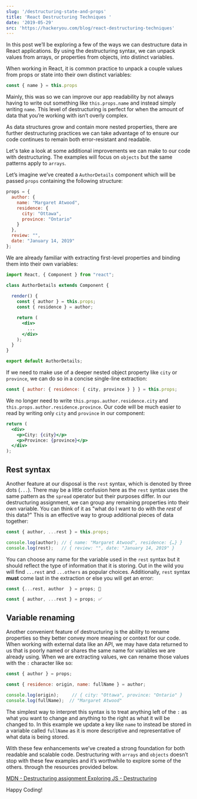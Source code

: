 ```yaml
---
slug: '/destructuring-state-and-props'
title: 'React Destructuring Techniques '
date: '2019-05-29'
src: 'https://hackeryou.com/blog/react-destructuring-techniques'
---
```


In this post we’ll be exploring a few of the ways we can destructure data in React applications. By using the destructuring syntax, we can unpack values from arrays, or properties from objects, into distinct variables.

When working in React, it is common practice to unpack a couple values from props or state into their own distinct variables:

```jsx
const { name } = this.props
```

Mainly, this was so we can improve our app readability by not always having to write out something like `this.props.name` and instead simply writing `name`. This level of destructuring is perfect for when the amount of data that you’re working with isn’t overly complex.

As data structures grow and contain more nested properties, there are further destructuring practices we can take advantage of to ensure our code continues to remain both error-resistant and readable.

Let's take a look at some additional improvements we can make to our code with destructuring. The examples will focus on `objects` but the same patterns apply to `arrays`.

Let’s imagine we’ve created a `AuthorDetails` component which will be passed `props` containing the following structure:

```javascript
props = {
  author: {
    name: "Margaret Atwood",
    residence: {
      city: "Ottawa",
      province: "Ontario"
    }
  },
  review: "",
  date: "January 14, 2019"
};
```

We are already familiar with extracting first-level properties and binding them into their own variables:

```jsx
import React, { Component } from "react";

class AuthorDetails extends Component {
  
  render() {
    const { author } = this.props;
    const { residence } = author;

    return (
      <div>
        ...
      </div>
    );
  }
}

export default AuthorDetails;
```

If we need to make use of a deeper nested object property like `city` or `province`, we can do so in a concise single-line extraction:

```javascript
const { author: { residence: { city, province } } } = this.props;

```
We no longer need to write `this.props.author.residence.city` and `this.props.author.residence.province`. Our code will be much easier to read by writing only `city` and `province` in our component:

```jsx
return (
  <div>
    <p>City: {city}</p>
    <p>Province: {province}</p>
  </div>
);
```


## Rest syntax

Another feature at our disposal is the `rest` syntax, which is denoted by three dots (`...`). There may be a little confusion here as the `rest` syntax uses the same pattern as the `spread` operator but their purposes differ.  In our destructuring assignment, we can group any remaining properties into their own variable. You can think of it as "what do I want to do with the _rest_ of this data?" This is an effective way to group additional pieces of data together:

```javascript
const { author, ...rest } = this.props;

console.log(author); // { name: "Margaret Atwood", residence: {…} }
console.log(rest);   // { review: "", date: "January 14, 2019" }
```

You can choose any name for the variable used in the `rest` syntax but it should reflect the type of information that it is storing. Out in the wild you will find `...rest` and `...others` as popular choices. Additionally, `rest` syntax **must** come last in the extraction or else you will get an error:

```javascript
const {...rest, author  } = props; 🛑

const { author, ...rest } = props; ✅
```

## Variable renaming

Another convenient feature of destructuring is the ability to rename properties so they better convey more meaning or context for our code. When working with external data like an API, we may have data returned to us that is poorly named or shares the same name for variables we are already using. When we are extracting values, we can rename those values with the `:` character like so:

```javascript
const { author } = props;

const { residence: origin, name: fullName } = author;

console.log(origin);     // { city: "Ottawa", province: "Ontario" }
console.log(fullName);  // "Margaret Atwood"
```

The simplest way to interpret this syntax is to treat anything left of the `:` as what you want to change and anything to the right as what it will be changed to. In this example we update a key like `name` to instead be stored in a variable called `fullName` as it is more descriptive and representative of what data is being stored. 

With these few enhancements we’ve created a strong foundation for both readable and scalable code. Destructuring with `arrays` and `objects` doesn’t stop with these few examples and it’s worthwhile to explore some of the others. through the resources provided below.

[MDN - Destructuring assignment Exploring JS - Destructuring](https://exploringjs.com/es6/ch_destructuring.html)

Happy Coding!


